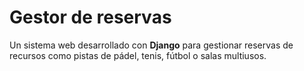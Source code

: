 # Gestor de reservas
Un sistema web desarrollado con **Django** para gestionar reservas de recursos como pistas de pádel, tenis, fútbol o salas multiusos.  
